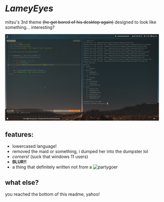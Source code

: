 # *LameyEyes*

mitsu's 3rd theme ~~(he got bored of his desktop again)~~ designed to look like something... interesting?

![your computer isn't loading this cool desktop why](https://github.com/Yorumoto/LameyEyes/blob/main/docs/screenshot.png?raw=true)

## features:
- lowercased language!
- removed the maid or something, i dumped her into the dumpster lol
- *corners!* (suck that windows 11 users)
- **BLUR!!**
- a thing that definitely written not from a ![partygoer](https://backrooms.fandom.com/wiki/Partygoers)

## what else?
you reached the bottom of this readme, yahoo!
